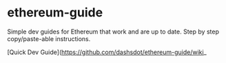 # ethereum-guide

Simple dev guides for Ethereum that work and are up to date.  Step by step copy/paste-able instructions.

[Quick Dev Guide](<https://github.com/dashsdot/ethereum-guide/wiki>_
